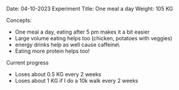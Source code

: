Date: 04-10-2023
Experiment Title: One meal a day
Weight: 105 KG

Concepts: 
 * One meal a day, eating after 5 pm makes it a bit easier
 * Large volume eating helps too (chicken, potatoes with veggies)
 * energy drinks help as well cause caffeine\
 * Eating more protein helps too!

Current progress
* Loses about 0.5 KG every 2 weeks
* Loses about 1 KG if I do a 10k walk every 2 weeks

